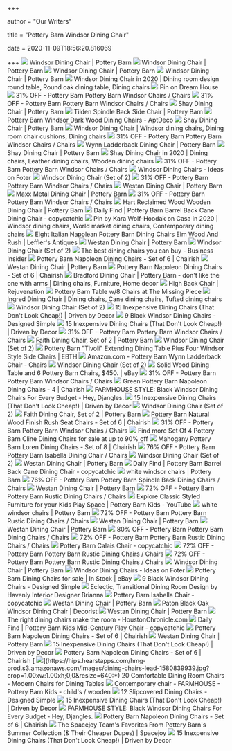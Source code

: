 +++
        
author = "Our Writers"
        
title = "Pottery Barn Windsor Dining Chair"
        
date = 2020-11-09T18:56:20.816069
        
+++
[ ![](https://assets.pbimgs.com/pbimgs/rk/images/dp/wcm/202034/0682/windsor-dining-chair-c.jpg)](https://assets.pbimgs.com/pbimgs/rk/images/dp/wcm/202034/0682/windsor-dining-chair-c.jpg) Windsor Dining Chair | Pottery Barn
[ ![](https://assets.pbimgs.com/pbimgs/rk/images/dp/wcm/202020/0127/windsor-dining-chair-c.jpg)](https://assets.pbimgs.com/pbimgs/rk/images/dp/wcm/202020/0127/windsor-dining-chair-c.jpg) Windsor Dining Chair | Pottery Barn
[ ![](https://assets.pbimgs.com/pbimgs/rk/images/dp/wcm/202034/1329/img99c.jpg)](https://assets.pbimgs.com/pbimgs/rk/images/dp/wcm/202034/1329/img99c.jpg) Windsor Dining Chair | Pottery Barn
[ ![](https://assets.pbimgs.com/pbimgs/rk/images/dp/wcm/202026/0007/windsor-dining-chair-c.jpg)](https://assets.pbimgs.com/pbimgs/rk/images/dp/wcm/202026/0007/windsor-dining-chair-c.jpg) Windsor Dining Chair | Pottery Barn
[ ![](https://i.pinimg.com/736x/15/2c/a8/152ca8783197f6e80252aae2cf4f2c15.jpg)](https://i.pinimg.com/736x/15/2c/a8/152ca8783197f6e80252aae2cf4f2c15.jpg) Windsor Dining Chair in 2020 | Dining room design round table, Round oak  dining table, Dining chairs
[ ![](https://i.pinimg.com/originals/d2/62/8c/d2628c58e617b46b952535f658a108db.jpg)](https://i.pinimg.com/originals/d2/62/8c/d2628c58e617b46b952535f658a108db.jpg) Pin on Dream House
[ ![](https://images.kaiyo.com/129601/pottery-barn/chairs/dining-chairs/second-hand-pottery-barn-windsor-chairs.jpeg)](https://images.kaiyo.com/129601/pottery-barn/chairs/dining-chairs/second-hand-pottery-barn-windsor-chairs.jpeg) 31% OFF - Pottery Barn Pottery Barn Windsor Chairs / Chairs
[ ![](https://images.kaiyo.com/129601/pottery-barn/chairs/dining-chairs/pottery-barn-windsor-chairs-second-hand.jpeg)](https://images.kaiyo.com/129601/pottery-barn/chairs/dining-chairs/pottery-barn-windsor-chairs-second-hand.jpeg) 31% OFF - Pottery Barn Pottery Barn Windsor Chairs / Chairs
[ ![](https://assets.pbimgs.com/pbimgs/ab/images/dp/wcm/202034/0794/shay-dining-chair-c.jpg)](https://assets.pbimgs.com/pbimgs/ab/images/dp/wcm/202034/0794/shay-dining-chair-c.jpg) Shay Dining Chair | Pottery Barn
[ ![](https://assets.pbimgs.com/pbimgs/ab/images/dp/wcm/202034/0805/tilden-spindle-back-side-chair-c.jpg)](https://assets.pbimgs.com/pbimgs/ab/images/dp/wcm/202034/0805/tilden-spindle-back-side-chair-c.jpg) Tilden Spindle Back Side Chair | Pottery Barn
[ ![](https://d6qwfb5pdou4u.cloudfront.net/product-images/5770001-5780000/5778962/15599487947b936d97a1d2c5a9a1ce399c9e4fe53c/1500-1500-frame-90.jpg)](https://d6qwfb5pdou4u.cloudfront.net/product-images/5770001-5780000/5778962/15599487947b936d97a1d2c5a9a1ce399c9e4fe53c/1500-1500-frame-90.jpg) Pottery Barn Windsor Dark Wood Dining Chairs - AptDeco
[ ![](https://assets.pbimgs.com/pbimgs/ab/images/dp/wcm/202034/0557/shay-dining-chair-c.jpg)](https://assets.pbimgs.com/pbimgs/ab/images/dp/wcm/202034/0557/shay-dining-chair-c.jpg) Shay Dining Chair | Pottery Barn
[ ![](https://i.pinimg.com/474x/e5/c1/75/e5c175ca9bcf5d99dbc3dc543e9dc6d5.jpg)](https://i.pinimg.com/474x/e5/c1/75/e5c175ca9bcf5d99dbc3dc543e9dc6d5.jpg) Windsor Dining Chair | Windsor dining chairs, Dining room chair cushions, Dining  chairs
[ ![](https://images.kaiyo.com/129601/pottery-barn/chairs/dining-chairs/used-pottery-barn-windsor-chairs.jpeg)](https://images.kaiyo.com/129601/pottery-barn/chairs/dining-chairs/used-pottery-barn-windsor-chairs.jpeg) 31% OFF - Pottery Barn Pottery Barn Windsor Chairs / Chairs
[ ![](https://assets.pbimgs.com/pbimgs/rk/images/dp/wcm/202044/0064/wynn-ladderback-dining-chair-c.jpg)](https://assets.pbimgs.com/pbimgs/rk/images/dp/wcm/202044/0064/wynn-ladderback-dining-chair-c.jpg) Wynn Ladderback Dining Chair | Pottery Barn
[ ![](https://assets.pbimgs.com/pbimgs/rk/images/dp/wcm/202018/0054/shay-dining-chair-c.jpg)](https://assets.pbimgs.com/pbimgs/rk/images/dp/wcm/202018/0054/shay-dining-chair-c.jpg) Shay Dining Chair | Pottery Barn
[ ![](https://i.pinimg.com/474x/4c/a3/87/4ca387d72a28eb0849ab30898bf88cbc.jpg)](https://i.pinimg.com/474x/4c/a3/87/4ca387d72a28eb0849ab30898bf88cbc.jpg) Shay Dining Chair in 2020 | Dining chairs, Leather dining chairs, Wooden dining  chairs
[ ![](https://images.kaiyo.com/129601/pottery-barn/chairs/dining-chairs/pottery-barn-windsor-chairs.jpeg)](https://images.kaiyo.com/129601/pottery-barn/chairs/dining-chairs/pottery-barn-windsor-chairs.jpeg) 31% OFF - Pottery Barn Pottery Barn Windsor Chairs / Chairs
[ ![](https://foter.com/photos/265/black-windsor-dining-chairs.jpg?s=pi)](https://foter.com/photos/265/black-windsor-dining-chairs.jpg?s=pi) Windsor Dining Chairs - Ideas on Foter
[ ![](https://assets.weimgs.com/weimgs/ab/images/wcm/products/202033/0004/windsor-dining-chair-set-of-2-c.jpg)](https://assets.weimgs.com/weimgs/ab/images/wcm/products/202033/0004/windsor-dining-chair-set-of-2-c.jpg) Windsor Dining Chair (Set of 2)
[ ![](https://images.kaiyo.com/129601/pottery-barn/chairs/dining-chairs/pottery-barn-windsor-chairs-used.jpeg)](https://images.kaiyo.com/129601/pottery-barn/chairs/dining-chairs/pottery-barn-windsor-chairs-used.jpeg) 31% OFF - Pottery Barn Pottery Barn Windsor Chairs / Chairs
[ ![](https://assets.pbimgs.com/pbimgs/ab/images/dp/wcm/202036/0013/perfect-pair-pacific-round-dining-table-westan-chair-set-w-c.jpg)](https://assets.pbimgs.com/pbimgs/ab/images/dp/wcm/202036/0013/perfect-pair-pacific-round-dining-table-westan-chair-set-w-c.jpg) Westan Dining Chair | Pottery Barn
[ ![](https://assets.pbimgs.com/pbimgs/ab/images/dp/wcm/202034/3562/img48c.jpg)](https://assets.pbimgs.com/pbimgs/ab/images/dp/wcm/202034/3562/img48c.jpg) Maxx Metal Dining Chair | Pottery Barn
[ ![](https://images.kaiyo.com/129601/pottery-barn/chairs/dining-chairs/sell-pottery-barn-windsor-chairs.jpeg)](https://images.kaiyo.com/129601/pottery-barn/chairs/dining-chairs/sell-pottery-barn-windsor-chairs.jpeg) 31% OFF - Pottery Barn Pottery Barn Windsor Chairs / Chairs
[ ![](https://assets.pbimgs.com/pbimgs/ab/images/dp/wcm/202034/0735/hart-reclaimed-wood-dining-chair-c.jpg)](https://assets.pbimgs.com/pbimgs/ab/images/dp/wcm/202034/0735/hart-reclaimed-wood-dining-chair-c.jpg) Hart Reclaimed Wood Wooden Dining Chair | Pottery Barn
[ ![](https://i1.wp.com/www.copycatchic.com/wp-content/uploads/2013/12/Pottery-Barn-Lawton-Dining-Chair.jpg?resize=400%2C600&ssl=1)](https://i1.wp.com/www.copycatchic.com/wp-content/uploads/2013/12/Pottery-Barn-Lawton-Dining-Chair.jpg?resize=400%2C600&ssl=1) Daily Find | Pottery Barn Barrel Back Cane Dining Chair - copycatchic
[ ![](https://i.pinimg.com/564x/f9/9e/2d/f99e2d1c8ad8ac3095b93307c4e05bb2.jpg)](https://i.pinimg.com/564x/f9/9e/2d/f99e2d1c8ad8ac3095b93307c4e05bb2.jpg) Pin by Kara Wolf-Hoodak on Casa in 2020 | Windsor dining chairs, World  market dining chairs, Contemporary dining chairs
[ ![](https://lefflersantiques.com/wp-content/uploads/imported/4/Eight-Italian-Napolean-Pottery-Barn-Dining-Chairs-Elm-Wood-And-Rush-192396664714.jpg)](https://lefflersantiques.com/wp-content/uploads/imported/4/Eight-Italian-Napolean-Pottery-Barn-Dining-Chairs-Elm-Wood-And-Rush-192396664714.jpg) Eight Italian Napolean Pottery Barn Dining Chairs Elm Wood And Rush |  Leffler's Antiques
[ ![](https://assets.pbimgs.com/pbimgs/ab/images/dp/wcm/202036/0008/westan-dining-chair-c.jpg)](https://assets.pbimgs.com/pbimgs/ab/images/dp/wcm/202036/0008/westan-dining-chair-c.jpg) Westan Dining Chair | Pottery Barn
[ ![](https://assets.weimgs.com/weimgs/ab/images/wcm/products/202025/0013/windsor-dining-chair-set-of-2-1-c.jpg)](https://assets.weimgs.com/weimgs/ab/images/wcm/products/202025/0013/windsor-dining-chair-set-of-2-1-c.jpg) Windsor Dining Chair (Set of 2)
[ ![](https://i.insider.com/5c4894582bdd7f586d60581a?width=1136&format=jpeg)](https://i.insider.com/5c4894582bdd7f586d60581a?width=1136&format=jpeg) The best dining chairs you can buy - Business Insider
[ ![](https://chairish-prod.freetls.fastly.net/image/product/sized/50b0a76c-451e-4d66-aab7-2f176dee78c2/pottery-barn-napoleon-dining-chairs-set-of-6-2031?aspect=fit&width=640&height=640)](https://chairish-prod.freetls.fastly.net/image/product/sized/50b0a76c-451e-4d66-aab7-2f176dee78c2/pottery-barn-napoleon-dining-chairs-set-of-6-2031?aspect=fit&width=640&height=640) Pottery Barn Napoleon Dining Chairs - Set of 6 | Chairish
[ ![](https://assets.pbimgs.com/pbimgs/ab/images/dp/wcm/202036/0005/perfect-pair-pacific-round-dining-table-westan-chair-set-w-c.jpg)](https://assets.pbimgs.com/pbimgs/ab/images/dp/wcm/202036/0005/perfect-pair-pacific-round-dining-table-westan-chair-set-w-c.jpg) Westan Dining Chair | Pottery Barn
[ ![](https://chairish-prod.freetls.fastly.net/image/product/sized/c024e18d-3ada-4b35-9cbd-a88427b7375d/pottery-barn-napoleon-dining-chairs-set-of-6-1227?aspect=fit&width=640&height=640)](https://chairish-prod.freetls.fastly.net/image/product/sized/c024e18d-3ada-4b35-9cbd-a88427b7375d/pottery-barn-napoleon-dining-chairs-set-of-6-1227?aspect=fit&width=640&height=640) Pottery Barn Napoleon Dining Chairs - Set of 6 | Chairish
[ ![](https://i.pinimg.com/originals/21/6e/83/216e83ee5a739abf715071cab17a5e11.jpg)](https://i.pinimg.com/originals/21/6e/83/216e83ee5a739abf715071cab17a5e11.jpg) Bradford Dining Chair | Pottery Barn - don't like the one with arms | Dining  chairs, Furniture, Home decor
[ ![](https://d3o372dlsg9lxo.cloudfront.net/catalog/products/d1123/images/enlarge/5d3a2383ccf2f723a7d7cf68/D3010_081016_02_D1123_Z021481_D1123.jpg)](https://d3o372dlsg9lxo.cloudfront.net/catalog/products/d1123/images/enlarge/5d3a2383ccf2f723a7d7cf68/D3010_081016_02_D1123_Z021481_D1123.jpg) High Back Chair | Rejuvenation
[ ![](https://www.tmpstores.com/images/gophotos/513497a_022.JPG)](https://www.tmpstores.com/images/gophotos/513497a_022.JPG) Pottery Barn Table w/8 Chairs at The Missing Piece
[ ![](https://i.pinimg.com/originals/33/a8/32/33a8328389e2b93781cb23317f8d34db.png)](https://i.pinimg.com/originals/33/a8/32/33a8328389e2b93781cb23317f8d34db.png) Ingred Dining Chair | Dining chairs, Cane dining chairs, Tufted dining  chairs
[ ![](https://assets.weimgs.com/weimgs/ab/images/wcm/products/202025/0013/windsor-dining-chair-set-of-2-c.jpg)](https://assets.weimgs.com/weimgs/ab/images/wcm/products/202025/0013/windsor-dining-chair-set-of-2-c.jpg) Windsor Dining Chair (Set of 2)
[ ![](https://www.drivenbydecor.com/wp-content/uploads/2018/10/best-inexpensive-cheap-dining-room-chairs.jpg)](https://www.drivenbydecor.com/wp-content/uploads/2018/10/best-inexpensive-cheap-dining-room-chairs.jpg) 15 Inexpensive Dining Chairs (That Don't Look Cheap!) | Driven by Decor
[ ![](https://i1.wp.com/designedsimple.com/wp-content/uploads/2020/04/dining-chairs-linen-black-windsor.jpg?fit=1200%2C1500&ssl=1)](https://i1.wp.com/designedsimple.com/wp-content/uploads/2020/04/dining-chairs-linen-black-windsor.jpg?fit=1200%2C1500&ssl=1) 9 Black Windsor Dining Chairs - Designed Simple
[ ![](https://www.drivenbydecor.com/wp-content/uploads/2018/10/best-cheap-inexpensive-dining-chairs.jpg)](https://www.drivenbydecor.com/wp-content/uploads/2018/10/best-cheap-inexpensive-dining-chairs.jpg) 15 Inexpensive Dining Chairs (That Don't Look Cheap!) | Driven by Decor
[ ![](https://images.kaiyo.com/129601/pottery-barn/chairs/dining-chairs/buy-pottery-barn-windsor-chairs.jpeg)](https://images.kaiyo.com/129601/pottery-barn/chairs/dining-chairs/buy-pottery-barn-windsor-chairs.jpeg) 31% OFF - Pottery Barn Pottery Barn Windsor Chairs / Chairs
[ ![](https://assets.pbimgs.com/pbimgs/ab/images/dp/wcm/202020/0129/faith-dining-chair-set-of-2-c.jpg)](https://assets.pbimgs.com/pbimgs/ab/images/dp/wcm/202020/0129/faith-dining-chair-set-of-2-c.jpg) Faith Dining Chair, Set of 2 | Pottery Barn
[ ![](https://assets.weimgs.com/weimgs/ab/images/wcm/products/202028/0017/img3c.jpg)](https://assets.weimgs.com/weimgs/ab/images/wcm/products/202028/0017/img3c.jpg) Windsor Dining Chair (Set of 2)
[ ![](https://ebth-com-production.imgix.net/2020/04/27/13/43/28/7611f1bb-756c-4459-b18c-13447d635085/file?ixlib=rb-3.1.0&w=880&h=880&fit=crop&crop=&auto=format)](https://ebth-com-production.imgix.net/2020/04/27/13/43/28/7611f1bb-756c-4459-b18c-13447d635085/file?ixlib=rb-3.1.0&w=880&h=880&fit=crop&crop=&auto=format) Pottery Barn "Tivoli" Extending Dining Table Plus Four Windsor Style Side  Chairs | EBTH
[ ![](https://images-na.ssl-images-amazon.com/images/I/51sOPQdfhdL._AC_.jpg)](https://images-na.ssl-images-amazon.com/images/I/51sOPQdfhdL._AC_.jpg) Amazon.com - Pottery Barn Wynn Ladderback Chair - Chairs
[ ![](https://assets.weimgs.com/weimgs/ab/images/wcm/products/202025/0015/windsor-dining-chair-set-of-2-c.jpg)](https://assets.weimgs.com/weimgs/ab/images/wcm/products/202025/0015/windsor-dining-chair-set-of-2-c.jpg) Windsor Dining Chair (Set of 2)
[ ![](https://i.ebayimg.com/images/g/C68AAOSwqLBfAgC3/s-l300.jpg)](https://i.ebayimg.com/images/g/C68AAOSwqLBfAgC3/s-l300.jpg) Solid Wood Dining Table and 6 Pottery Barn Chairs, $450. | eBay
[ ![](https://images.kaiyo.com/129601/pottery-barn/chairs/dining-chairs/shop-pottery-barn-windsor-chairs.jpeg)](https://images.kaiyo.com/129601/pottery-barn/chairs/dining-chairs/shop-pottery-barn-windsor-chairs.jpeg) 31% OFF - Pottery Barn Pottery Barn Windsor Chairs / Chairs
[ ![](https://chairish-prod.freetls.fastly.net/image/product/sized/457c03db-2cad-43f5-ba6b-fdec87ad24cb/green-pottery-barn-napoleon-dining-chairs-4-9050?aspect=fit&width=640&height=640)](https://chairish-prod.freetls.fastly.net/image/product/sized/457c03db-2cad-43f5-ba6b-fdec87ad24cb/green-pottery-barn-napoleon-dining-chairs-4-9050?aspect=fit&width=640&height=640) Green Pottery Barn Napoleon Dining Chairs - 4 | Chairish
[ ![](https://heydjangles.com/wp-content/uploads/2018/09/black-windsor-farmhouse-dining-chairs-feature-600x315-cropped.png)](https://heydjangles.com/wp-content/uploads/2018/09/black-windsor-farmhouse-dining-chairs-feature-600x315-cropped.png) FARMHOUSE STYLE: Black Windsor Dining Chairs For Every Budget - Hey,  Djangles.
[ ![](https://www.drivenbydecor.com/wp-content/uploads/2017/08/dark-gray-dining-room-wingback-ladderback-chairs-plate-wall.jpg)](https://www.drivenbydecor.com/wp-content/uploads/2017/08/dark-gray-dining-room-wingback-ladderback-chairs-plate-wall.jpg) 15 Inexpensive Dining Chairs (That Don't Look Cheap!) | Driven by Decor
[ ![](https://assets.weimgs.com/weimgs/ab/images/wcm/products/202025/0011/windsor-dining-chair-set-of-2-c.jpg)](https://assets.weimgs.com/weimgs/ab/images/wcm/products/202025/0011/windsor-dining-chair-set-of-2-c.jpg) Windsor Dining Chair (Set of 2)
[ ![](https://assets.pbimgs.com/pbimgs/ab/images/dp/wcm/202034/0754/faith-dining-chair-set-of-2-c.jpg)](https://assets.pbimgs.com/pbimgs/ab/images/dp/wcm/202034/0754/faith-dining-chair-set-of-2-c.jpg) Faith Dining Chair, Set of 2 | Pottery Barn
[ ![](https://chairish-prod.freetls.fastly.net/image/product/master/b2eabd35-5c72-4b65-b625-615c8eec3f6c/pottery-barn-natural-wood-finish-rush-seat-chairs-set-of-6-4474)](https://chairish-prod.freetls.fastly.net/image/product/master/b2eabd35-5c72-4b65-b625-615c8eec3f6c/pottery-barn-natural-wood-finish-rush-seat-chairs-set-of-6-4474) Pottery Barn Natural Wood Finish Rush Seat Chairs - Set of 6 | Chairish
[ ![](https://images.kaiyo.com/132629/pottery-barn/chairs/dining-chairs/pottery-barn-lorraine-dining-chairs.jpeg)](https://images.kaiyo.com/132629/pottery-barn/chairs/dining-chairs/pottery-barn-lorraine-dining-chairs.jpeg) 31% OFF - Pottery Barn Pottery Barn Windsor Chairs / Chairs
[ ![](https://pixl.varagesale.com/http://s3.amazonaws.com/hopshop-image-store-production/124957297/77c6b69cc70fe5043dbdcbdc9db352e2.jpg?_ver=large_uploader_thumbnail&w=640&h=640&fit=crop&s=e3e0d7968d2f00a4ffc8cc1ec746d93c)](https://pixl.varagesale.com/http://s3.amazonaws.com/hopshop-image-store-production/124957297/77c6b69cc70fe5043dbdcbdc9db352e2.jpg?_ver=large_uploader_thumbnail&w=640&h=640&fit=crop&s=e3e0d7968d2f00a4ffc8cc1ec746d93c) Find more Set Of 4 Pottery Barn Cline Dining Chairs for sale at up to 90%  off
[ ![](https://chairish-prod.freetls.fastly.net/image/product/sized/f1eedd6e-82e6-4a15-bbe3-4d4a7353e97c/mahogany-pottery-barn-loren-dining-chairs-set-of-8-2792?aspect=fit&width=640&height=640)](https://chairish-prod.freetls.fastly.net/image/product/sized/f1eedd6e-82e6-4a15-bbe3-4d4a7353e97c/mahogany-pottery-barn-loren-dining-chairs-set-of-8-2792?aspect=fit&width=640&height=640) Mahogany Pottery Barn Loren Dining Chairs - Set of 8 | Chairish
[ ![](https://images.kaiyo.com/64472/pottery-barn/chairs/accent-chairs/pottery-barn-fiji-accent-chair.jpeg)](https://images.kaiyo.com/64472/pottery-barn/chairs/accent-chairs/pottery-barn-fiji-accent-chair.jpeg) 76% OFF - Pottery Barn Pottery Barn Isabella Dining Chair / Chairs
[ ![](https://assets.weimgs.com/weimgs/ab/images/wcm/products/202025/0005/windsor-dining-chair-set-of-2-c.jpg)](https://assets.weimgs.com/weimgs/ab/images/wcm/products/202025/0005/windsor-dining-chair-set-of-2-c.jpg) Windsor Dining Chair (Set of 2)
[ ![](https://assets.pbimgs.com/pbimgs/ab/images/dp/wcm/202022/0004/perfect-pair-toscana-extending-dining-table-westan-chair-c.jpg)](https://assets.pbimgs.com/pbimgs/ab/images/dp/wcm/202022/0004/perfect-pair-toscana-extending-dining-table-westan-chair-c.jpg) Westan Dining Chair | Pottery Barn
[ ![](https://www.copycatchic.com/wp-content/uploads/2020/08/daily-find-Pottery-Barn-Barrel-Back-Cane-Dining-Chair-copycatchic-lookforless-Recovered.jpg)](https://www.copycatchic.com/wp-content/uploads/2020/08/daily-find-Pottery-Barn-Barrel-Back-Cane-Dining-Chair-copycatchic-lookforless-Recovered.jpg) Daily Find | Pottery Barn Barrel Back Cane Dining Chair - copycatchic
[ ![](https://assets.pbimgs.com/pbimgs/rk/images/dp/wcm/202036/0013/perfect-pair-dakota-extending-dining-table-shay-chair-j.jpg)](https://assets.pbimgs.com/pbimgs/rk/images/dp/wcm/202036/0013/perfect-pair-dakota-extending-dining-table-shay-chair-j.jpg) white windsor chairs | Pottery Barn
[ ![](https://images.kaiyo.com/96681/pottery-barn/chairs/dining-chairs/pottery-barn-spindle-back-dining-chairs-sale.jpeg)](https://images.kaiyo.com/96681/pottery-barn/chairs/dining-chairs/pottery-barn-spindle-back-dining-chairs-sale.jpeg) 76% OFF - Pottery Barn Pottery Barn Spindle Back Dining Chairs / Chairs
[ ![](https://assets.pbimgs.com/pbimgs/ab/images/dp/wcm/202026/0013/westan-dining-armchair-c.jpg)](https://assets.pbimgs.com/pbimgs/ab/images/dp/wcm/202026/0013/westan-dining-armchair-c.jpg) Westan Dining Chair | Pottery Barn
[ ![](https://images.kaiyo.com/97785/pottery-barn/chairs/dining-chairs/pottery-barn-rustic-dining-chairs.jpeg)](https://images.kaiyo.com/97785/pottery-barn/chairs/dining-chairs/pottery-barn-rustic-dining-chairs.jpeg) 72% OFF - Pottery Barn Pottery Barn Rustic Dining Chairs / Chairs
[ ![](https://i.ytimg.com/vi/MM1RLUf_6WM/maxresdefault.jpg)](https://i.ytimg.com/vi/MM1RLUf_6WM/maxresdefault.jpg) Explore Classic Styled Furniture for your Kids Play Space | Pottery Barn  Kids - YouTube
[ ![](https://assets.pbimgs.com/pbimgs/rk/images/dp/wcm/202033/0062/shay-bar-counter-stool-j.jpg)](https://assets.pbimgs.com/pbimgs/rk/images/dp/wcm/202033/0062/shay-bar-counter-stool-j.jpg) white windsor chairs | Pottery Barn
[ ![](https://images.kaiyo.com/97785/pottery-barn/chairs/dining-chairs/pottery-barn-rustic-dining-chairs-sale.jpeg)](https://images.kaiyo.com/97785/pottery-barn/chairs/dining-chairs/pottery-barn-rustic-dining-chairs-sale.jpeg) 72% OFF - Pottery Barn Pottery Barn Rustic Dining Chairs / Chairs
[ ![](https://assets.pbimgs.com/pbimgs/ab/images/dp/wcm/202026/0004/westan-dining-armchair-c.jpg)](https://assets.pbimgs.com/pbimgs/ab/images/dp/wcm/202026/0004/westan-dining-armchair-c.jpg) Westan Dining Chair | Pottery Barn
[ ![](https://assets.pbimgs.com/pbimgs/ab/images/dp/wcm/202041/0008/westan-dining-chair-c.jpg)](https://assets.pbimgs.com/pbimgs/ab/images/dp/wcm/202041/0008/westan-dining-chair-c.jpg) Westan Dining Chair | Pottery Barn
[ ![](https://images.kaiyo.com/100577/pottery-barn/chairs/dining-chairs/pottery-barn-dining-chairs-used.jpeg)](https://images.kaiyo.com/100577/pottery-barn/chairs/dining-chairs/pottery-barn-dining-chairs-used.jpeg) 80% OFF - Pottery Barn Pottery Barn Dining Chairs / Chairs
[ ![](https://images.kaiyo.com/97785/pottery-barn/chairs/dining-chairs/sell-pottery-barn-rustic-dining-chairs.jpeg)](https://images.kaiyo.com/97785/pottery-barn/chairs/dining-chairs/sell-pottery-barn-rustic-dining-chairs.jpeg) 72% OFF - Pottery Barn Pottery Barn Rustic Dining Chairs / Chairs
[ ![](https://www.copycatchic.com/wp-content/uploads/2011/08/PotteryBarnCalaisChair.jpg)](https://www.copycatchic.com/wp-content/uploads/2011/08/PotteryBarnCalaisChair.jpg) Pottery Barn Calais Chair - copycatchic
[ ![](https://images.kaiyo.com/97785/pottery-barn/chairs/dining-chairs/buy-pottery-barn-rustic-dining-chairs.jpeg)](https://images.kaiyo.com/97785/pottery-barn/chairs/dining-chairs/buy-pottery-barn-rustic-dining-chairs.jpeg) 72% OFF - Pottery Barn Pottery Barn Rustic Dining Chairs / Chairs
[ ![](https://images.kaiyo.com/97785/pottery-barn/chairs/dining-chairs/second-hand-pottery-barn-rustic-dining-chairs.jpeg)](https://images.kaiyo.com/97785/pottery-barn/chairs/dining-chairs/second-hand-pottery-barn-rustic-dining-chairs.jpeg) 72% OFF - Pottery Barn Pottery Barn Rustic Dining Chairs / Chairs
[ ![](https://assets.pbimgs.com/pbimgs/rk/images/dp/wcm/202034/0718/belgian-linen-dining-chair-cushion-j.jpg)](https://assets.pbimgs.com/pbimgs/rk/images/dp/wcm/202034/0718/belgian-linen-dining-chair-cushion-j.jpg) Windsor Dining Chair | Pottery Barn
[ ![](https://foter.com/photos/title/windsor-dining-chairs.jpg)](https://foter.com/photos/title/windsor-dining-chairs.jpg) Windsor Dining Chairs - Ideas on Foter
[ ![](https://i.ebayimg.com/thumbs/images/g/GLgAAOSwJt5fnckM/s-l300.jpg)](https://i.ebayimg.com/thumbs/images/g/GLgAAOSwJt5fnckM/s-l300.jpg) Pottery Barn Dining Chairs for sale | In Stock | eBay
[ ![](https://i1.wp.com/designedsimple.com/wp-content/uploads/2020/04/dining-chairs-linen-black-windsor.jpg?resize=1000%2C500&ssl=1)](https://i1.wp.com/designedsimple.com/wp-content/uploads/2020/04/dining-chairs-linen-black-windsor.jpg?resize=1000%2C500&ssl=1) 9 Black Windsor Dining Chairs - Designed Simple
[ ![](https://havenly.com/images/fit-in/640x400/filters:quality(50)/https://static.havenly.com/product/production/sha256_8640130b9efc39641620113ce2b50f4d92a343555d959a7ad96c1f01df65e649.jpeg)](https://havenly.com/images/fit-in/640x400/filters:quality(50)/https://static.havenly.com/product/production/sha256_8640130b9efc39641620113ce2b50f4d92a343555d959a7ad96c1f01df65e649.jpeg) Eclectic, Transitional Dining Room Design by Havenly Interior Designer  Brianna
[ ![](https://www.copycatchic.com/wp-content/uploads/2011/07/PBchair1.jpg)](https://www.copycatchic.com/wp-content/uploads/2011/07/PBchair1.jpg) Pottery Barn Isabella Chair - copycatchic
[ ![](https://assets.pbimgs.com/pbimgs/ab/images/dp/wcm/202041/0004/westan-dining-chair-c.jpg)](https://assets.pbimgs.com/pbimgs/ab/images/dp/wcm/202041/0004/westan-dining-chair-c.jpg) Westan Dining Chair | Pottery Barn
[ ![](https://www.decorist.com/static/finds/product_images/full_size/221471-paton-black-oak-windsor-dining-chair.be3c73732d223a9e785fd14d9d20d9b1.png)](https://www.decorist.com/static/finds/product_images/full_size/221471-paton-black-oak-windsor-dining-chair.be3c73732d223a9e785fd14d9d20d9b1.png) Paton Black Oak Windsor Dining Chair | Decorist
[ ![](https://assets.pbimgs.com/pbimgs/ab/images/dp/wcm/202041/0006/westan-dining-chair-c.jpg)](https://assets.pbimgs.com/pbimgs/ab/images/dp/wcm/202041/0006/westan-dining-chair-c.jpg) Westan Dining Chair | Pottery Barn
[ ![](https://s.hdnux.com/photos/01/13/31/02/19763363/5/rawImage.jpg)](https://s.hdnux.com/photos/01/13/31/02/19763363/5/rawImage.jpg) The right dining chairs make the room - HoustonChronicle.com
[ ![](https://www.copycatchic.com/wp-content/uploads/2020/06/daily-find-pottery-barn-kids-mid-century-play-chair-copycatchic-lookforless.png)](https://www.copycatchic.com/wp-content/uploads/2020/06/daily-find-pottery-barn-kids-mid-century-play-chair-copycatchic-lookforless.png) Daily Find | Pottery Barn Kids Mid-Century Play Chair - copycatchic
[ ![](https://chairish-prod.freetls.fastly.net/image/product/sized/57bad268-d14b-49ba-9342-f11ba83c8cb1/pottery-barn-napoleon-dining-chairs-set-of-6-2863?aspect=fit&width=640&height=640)](https://chairish-prod.freetls.fastly.net/image/product/sized/57bad268-d14b-49ba-9342-f11ba83c8cb1/pottery-barn-napoleon-dining-chairs-set-of-6-2863?aspect=fit&width=640&height=640) Pottery Barn Napoleon Dining Chairs - Set of 6 | Chairish
[ ![](https://assets.pbimgs.com/pbimgs/ab/images/dp/wcm/202020/0117/perfect-pair-chapman-oval-marble-pedestal-dining-table-wes-c.jpg)](https://assets.pbimgs.com/pbimgs/ab/images/dp/wcm/202020/0117/perfect-pair-chapman-oval-marble-pedestal-dining-table-wes-c.jpg) Westan Dining Chair | Pottery Barn
[ ![](https://www.drivenbydecor.com/wp-content/uploads/2018/10/inexpensive-cheap-upholstered-nailhead-dining-chairs.jpg)](https://www.drivenbydecor.com/wp-content/uploads/2018/10/inexpensive-cheap-upholstered-nailhead-dining-chairs.jpg) 15 Inexpensive Dining Chairs (That Don't Look Cheap!) | Driven by Decor
[ ![](https://chairish-prod.freetls.fastly.net/image/product/sized/56060cab-8ce7-4bd1-94ef-6e5c0930f57f/pottery-barn-napoleon-dining-chairs-set-of-6-9629?aspect=fit&width=640&height=640)](https://chairish-prod.freetls.fastly.net/image/product/sized/56060cab-8ce7-4bd1-94ef-6e5c0930f57f/pottery-barn-napoleon-dining-chairs-set-of-6-9629?aspect=fit&width=640&height=640) Pottery Barn Napoleon Dining Chairs - Set of 6 | Chairish
[ ![](https://hips.hearstapps.com/hmg-prod.s3.amazonaws.com/images/dining-chairs-lead-1580839939.jpg?crop=1.00xw:1.00xh;0,0&resize=640:*)](https://hips.hearstapps.com/hmg-prod.s3.amazonaws.com/images/dining-chairs-lead-1580839939.jpg?crop=1.00xw:1.00xh;0,0&resize=640:*) 20 Comfortable Dining Room Chairs - Modern Chairs for Dining Tables
[ ![](https://img.archiexpo.com/images_ae/photo-g/9735-1496129.jpg)](https://img.archiexpo.com/images_ae/photo-g/9735-1496129.jpg) Contemporary chair - FARMHOUSE - Pottery Barn Kids - child's / wooden
[ ![](https://i1.wp.com/designedsimple.com/wp-content/uploads/2020/04/designed-simple-dining.jpg?resize=800%2C1041&ssl=1)](https://i1.wp.com/designedsimple.com/wp-content/uploads/2020/04/designed-simple-dining.jpg?resize=800%2C1041&ssl=1) 12 Slipcovered Dining Chairs - Designed Simple
[ ![](https://www.drivenbydecor.com/wp-content/uploads/2019/01/kitchen-eat-in-area-upholstered-banquette-table-slipcovered-chairs.jpg)](https://www.drivenbydecor.com/wp-content/uploads/2019/01/kitchen-eat-in-area-upholstered-banquette-table-slipcovered-chairs.jpg) 15 Inexpensive Dining Chairs (That Don't Look Cheap!) | Driven by Decor
[ ![](https://heydjangles.com/wp-content/uploads/2018/09/jdpinteriors-amy-bartlam.png)](https://heydjangles.com/wp-content/uploads/2018/09/jdpinteriors-amy-bartlam.png) FARMHOUSE STYLE: Black Windsor Dining Chairs For Every Budget - Hey,  Djangles.
[ ![](https://chairish-prod.freetls.fastly.net/image/product/sized/1418e475-d129-45d3-915e-75102ef777a7/pottery-barn-napoleon-dining-chairs-set-of-6-1462?aspect=fit&width=640&height=640)](https://chairish-prod.freetls.fastly.net/image/product/sized/1418e475-d129-45d3-915e-75102ef777a7/pottery-barn-napoleon-dining-chairs-set-of-6-1462?aspect=fit&width=640&height=640) Pottery Barn Napoleon Dining Chairs - Set of 6 | Chairish
[ ![](https://images.homedepot-static.com/productImages/55d191ae-e099-42c6-8dfd-a02a0176741a/svn/black-safavieh-dining-chairs-amh8512a-set2-64_max.jpg)](https://images.homedepot-static.com/productImages/55d191ae-e099-42c6-8dfd-a02a0176741a/svn/black-safavieh-dining-chairs-amh8512a-set2-64_max.jpg) The Spacejoy Team's Favorites From Pottery Barn's Summer Collection (&  Their Cheaper Dupes) | Spacejoy
[ ![](https://www.drivenbydecor.com/wp-content/uploads/2016/12/Dining-room-decorated-for-Christmas-with-pink-poinsettias-and-gold-and-silver-ornaments-and-trees.jpg)](https://www.drivenbydecor.com/wp-content/uploads/2016/12/Dining-room-decorated-for-Christmas-with-pink-poinsettias-and-gold-and-silver-ornaments-and-trees.jpg) 15 Inexpensive Dining Chairs (That Don't Look Cheap!) | Driven by Decor
